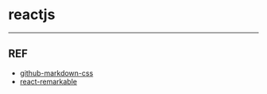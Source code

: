 # reactjs
---
## REF
- [github-markdown-css](https://github.com/sindresorhus/github-markdown-css)
- [react-remarkable](https://github.com/acdlite/react-remarkable)
